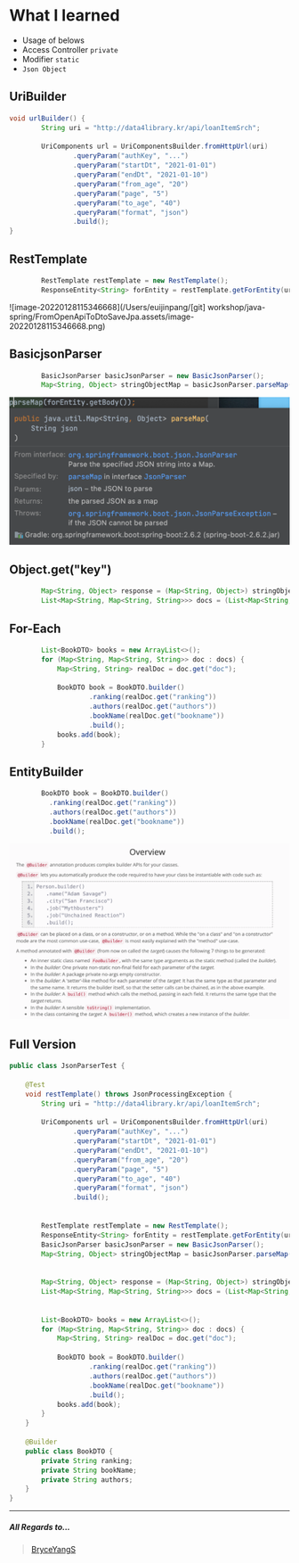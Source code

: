 # What I learned

- Usage of belows
- Access Controller `private` 
- Modifier `static`
- `Json Object` 



## UriBuilder

```java
void urlBuilder() {
        String uri = "http://data4library.kr/api/loanItemSrch";

        UriComponents url = UriComponentsBuilder.fromHttpUrl(uri)
                .queryParam("authKey", "...")
                .queryParam("startDt", "2021-01-01")
                .queryParam("endDt", "2021-01-10")
                .queryParam("from_age", "20")
                .queryParam("page", "5")
                .queryParam("to_age", "40")
                .queryParam("format", "json")
                .build();
}
```



## RestTemplate

```java
        RestTemplate restTemplate = new RestTemplate();
        ResponseEntity<String> forEntity = restTemplate.getForEntity(url.toString(), String.class);
```

![image-20220128115346668](/Users/euijinpang/[git] workshop/java-spring/FromOpenApiToDtoSaveJpa.assets/image-20220128115346668.png)

## BasicjsonParser

```java
        BasicJsonParser basicJsonParser = new BasicJsonParser();
        Map<String, Object> stringObjectMap = basicJsonParser.parseMap(forEntity.getBody());
```

![image-20220128115842487](FromOpenApiToDtoSaveJpa.assets/image-20220128115842487.png)



## Object.get("key")

```java
        Map<String, Object> response = (Map<String, Object>) stringObjectMap.get("response");
        List<Map<String, Map<String, String>>> docs = (List<Map<String, Map<String, String>>>) response.get("docs");
```



## For-Each 

```java
        List<BookDTO> books = new ArrayList<>();
        for (Map<String, Map<String, String>> doc : docs) {
            Map<String, String> realDoc = doc.get("doc");

            BookDTO book = BookDTO.builder()
                    .ranking(realDoc.get("ranking"))
                    .authors(realDoc.get("authors"))
                    .bookName(realDoc.get("bookname"))
                    .build();
            books.add(book);
        }
```



## EntityBuilder

```java
        BookDTO book = BookDTO.builder()
          .ranking(realDoc.get("ranking"))
          .authors(realDoc.get("authors"))
          .bookName(realDoc.get("bookname"))
          .build();
```

![image-20220128121938784](FromOpenApiToDtoSaveJpa.assets/image-20220128121938784.png)

## Full Version

```java
public class JsonParserTest {

    @Test
    void restTemplate() throws JsonProcessingException {
        String uri = "http://data4library.kr/api/loanItemSrch";

        UriComponents url = UriComponentsBuilder.fromHttpUrl(uri)
                .queryParam("authKey", "...")
                .queryParam("startDt", "2021-01-01")
                .queryParam("endDt", "2021-01-10")
                .queryParam("from_age", "20")
                .queryParam("page", "5")
                .queryParam("to_age", "40")
                .queryParam("format", "json")
                .build();


        RestTemplate restTemplate = new RestTemplate();
        ResponseEntity<String> forEntity = restTemplate.getForEntity(url.toString(), String.class);
        BasicJsonParser basicJsonParser = new BasicJsonParser();
        Map<String, Object> stringObjectMap = basicJsonParser.parseMap(forEntity.getBody());


        Map<String, Object> response = (Map<String, Object>) stringObjectMap.get("response");
        List<Map<String, Map<String, String>>> docs = (List<Map<String, Map<String, String>>>) response.get("docs");


        List<BookDTO> books = new ArrayList<>();
        for (Map<String, Map<String, String>> doc : docs) {
            Map<String, String> realDoc = doc.get("doc");

            BookDTO book = BookDTO.builder()
                    .ranking(realDoc.get("ranking"))
                    .authors(realDoc.get("authors"))
                    .bookName(realDoc.get("bookname"))
                    .build();
            books.add(book);
        }
    }

    @Builder
    public class BookDTO {
        private String ranking;
        private String bookName;
        private String authors;
    }
}
```



---



##### All Regards to...

>[BryceYangS](https://github.com/BryceYangS) 

